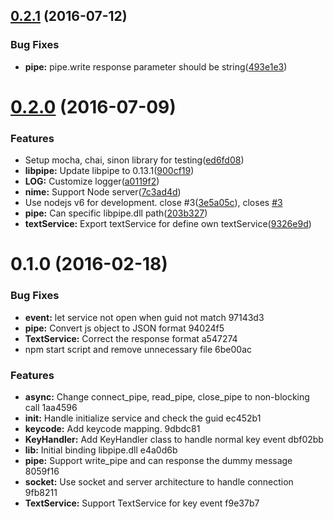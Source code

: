 <a name="0.2.1"></a>
## [0.2.1](https://github.com/jessy1092/NIME/compare/v0.2.0...v0.2.1) (2016-07-12)


### Bug Fixes

* **pipe:** pipe.write response parameter should be string([493e1e3](https://github.com/jessy1092/NIME/commit/493e1e3))



<a name="0.2.0"></a>
# [0.2.0](https://github.com/jessy1092/NIME/compare/v0.1.0...v0.2.0) (2016-07-09)


### Features

* Setup mocha, chai, sinon library for testing([ed6fd08](https://github.com/jessy1092/NIME/commit/ed6fd08))
* **libpipe:** Update libpipe to 0.13.1([900cf19](https://github.com/jessy1092/NIME/commit/900cf19))
* **LOG:** Customize logger([a0119f2](https://github.com/jessy1092/NIME/commit/a0119f2))
* **nime:** Support Node server([7c3ad4d](https://github.com/jessy1092/NIME/commit/7c3ad4d))
* Use nodejs v6 for development. close #3([3e5a05c](https://github.com/jessy1092/NIME/commit/3e5a05c)), closes [#3](https://github.com/jessy1092/NIME/issues/3)
* **pipe:** Can specific libpipe.dll path([203b327](https://github.com/jessy1092/NIME/commit/203b327))
* **textService:** Export textService for define own textService([9326e9d](https://github.com/jessy1092/NIME/commit/9326e9d))



<a name="0.1.0"></a>
# 0.1.0 (2016-02-18)


### Bug Fixes

* **event:** let service not open when guid not match 97143d3
* **pipe:** Convert js object to JSON format 94024f5
* **TextService:** Correct the response format a547274
* npm start script and remove unnecessary file 6be00ac

### Features

* **async:** Change connect_pipe, read_pipe, close_pipe to non-blocking call 1aa4596
* **init:** Handle initialize service and check the guid ec452b1
* **keycode:** Add keycode mapping. 9dbdc81
* **KeyHandler:** Add KeyHandler class to handle normal key event dbf02bb
* **lib:** Initial binding libpipe.dll e4a0d6b
* **pipe:** Support write_pipe and can response the dummy message 8059f16
* **socket:** Use socket and server architecture to handle connection 9fb8211
* **TextService:** Support TextService for key event f9e37b7
